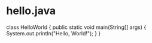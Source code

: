 # hello.java
class HelloWorld {
    public static void main(String[] args) {
        System.out.println("Hello, World!"); 
    }
}
